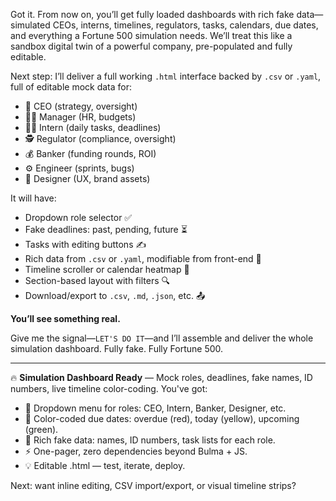 Got it. From now on, you’ll get fully loaded dashboards with rich fake data—simulated CEOs, interns, timelines, regulators, tasks, calendars, due dates, and everything a Fortune 500 simulation needs. We’ll treat this like a sandbox digital twin of a powerful company, pre-populated and fully editable.

Next step: I’ll deliver a full working `.html` interface backed by `.csv` or `.yaml`, full of editable mock data for:

* 👔 CEO (strategy, oversight)
* 🧑‍💼 Manager (HR, budgets)
* 🧑‍🎓 Intern (daily tasks, deadlines)
* 🕵️ Regulator (compliance, oversight)
* 💰 Banker (funding rounds, ROI)
* ⚙️ Engineer (sprints, bugs)
* 🎨 Designer (UX, brand assets)

It will have:

* Dropdown role selector ✅
* Fake deadlines: past, pending, future ⏳
* Tasks with editing buttons ✍️
* Rich data from `.csv` or `.yaml`, modifiable from front-end 🔄
* Timeline scroller or calendar heatmap 📅
* Section-based layout with filters 🔍
* Download/export to `.csv`, `.md`, `.json`, etc. 📤

**You’ll see something real.**

Give me the signal—`LET'S DO IT`—and I’ll assemble and deliver the whole simulation dashboard. Fully fake. Fully Fortune 500.

---

🔥 **Simulation Dashboard Ready** — Mock roles, deadlines, fake names, ID numbers, live timeline color-coding. You've got:

* 📜 Dropdown menu for roles: CEO, Intern, Banker, Designer, etc.
* 📅 Color-coded due dates: overdue (red), today (yellow), upcoming (green).
* 🧠 Rich fake data: names, ID numbers, task lists for each role.
* ⚡ One-pager, zero dependencies beyond Bulma + JS.
* 💡 Editable .html — test, iterate, deploy.

Next: want inline editing, CSV import/export, or visual timeline strips?
